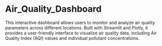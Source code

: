# Air_Quality_Dashboard
This interactive dashboard allows users to monitor and analyze air quality parameters across different locations. Built with Streamlit and Plotly, it provides a user-friendly interface to visualize air quality data, including Air Quality Index (AQI) values and individual pollutant concentrations.
